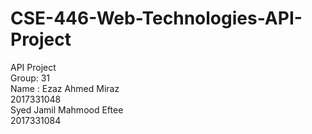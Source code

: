 # CSE-446-Web-Technologies-API-Project<br />
 API Project <br />
 Group: 31<br />
 Name : Ezaz Ahmed Miraz<br />
       2017331048<br />
       Syed Jamil Mahmood Eftee<br />
       2017331084<br />
